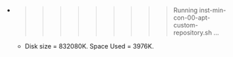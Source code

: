 * >>>>>>>>> Running inst-min-con-00-apt-custom-repository.sh ...
  * Disk size = 832080K. Space Used = 3976K.
